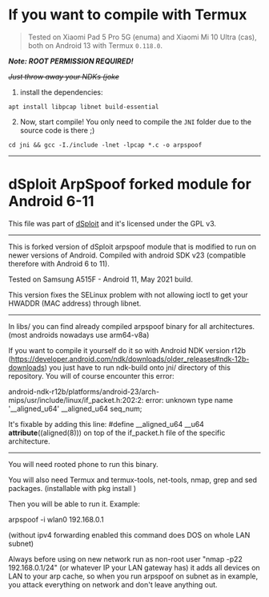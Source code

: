 # If you want to compile with Termux
> Tested on Xiaomi Pad 5 Pro 5G (enuma) and Xiaomi Mi 10 Ultra (cas), both on Android 13 with Termux `0.118.0`.


***Note: ROOT PERMISSION REQUIRED!***


~~*Just throw away your NDKs (joke*~~


1. install the dependencies:
``` shell
apt install libpcap libnet build-essential
```

2. Now, start compile!
You only need to compile the `JNI` folder due to the source code is there ;)
``` shell
cd jni && gcc -I./include -lnet -lpcap *.c -o arpspoof
```

****

# dSploit ArpSpoof forked module for Android 6-11

This file was part of [dSploit](https://github.com/evilsocket/dsploit) and it's licensed under the GPL v3.

------------

This is forked version of dSploit arpspoof module that is modified to run on newer versions of Android. Compiled with android SDK v23 (compatible therefore with Android 6 to 11).

Tested on Samsung A515F - Android 11, May 2021 build.

This version fixes the SELinux problem with not allowing ioctl to get your HWADDR (MAC address) through libnet.

------------

In libs/ you can find already compiled arpspoof binary for all architectures. (most androids nowadays use arm64-v8a)

If you want to compile it yourself do it so with Android NDK version r12b (https://developer.android.com/ndk/downloads/older_releases#ndk-12b-downloads) you just have to run ndk-build onto jni/ directory of this repository. You will of course encounter this error:

android-ndk-r12b/platforms/android-23/arch-mips/usr/include/linux/if_packet.h:202:2: error: unknown type name '__aligned_u64'
  __aligned_u64 seq_num;


It's fixable by adding this line: 
#define __aligned_u64 __u64 __attribute__((aligned(8)))
on top of the if_packet.h file of the specific architecture.

------------

You will need rooted phone to run this binary.

You will also need Termux and termux-tools, net-tools, nmap, grep and sed packages. (installable with pkg install <package-name>)

Then you will be able to run it. Example:

arpspoof -i wlan0 192.168.0.1

(without ipv4 forwarding enabled this command does DOS on whole LAN subnet)

Always before using on new network run as non-root user "nmap -p22 192.168.0.1/24" (or whatever IP your LAN gateway has) it adds all devices on LAN to your arp cache, so when you run arpspoof on subnet as in example, you attack everything on network and don't leave anything out.